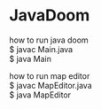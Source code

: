 # JavaDoom  
  
how to run java doom  
 $ javac Main.java  
 $ java Main  
   
how to run map editor  
 $ javac MapEditor.java  
 $ java MapEditor  
